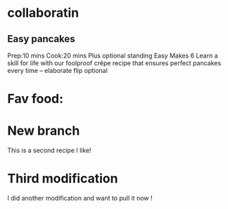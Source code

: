 # collaboratin

## Easy pancakes

Prep:10 mins
Cook:20 mins
Plus optional standing
Easy
Makes 6
Learn a skill for life with our foolproof crêpe recipe that ensures perfect pancakes every time – elaborate flip optional
# Fav food:

# New branch

This is a second recipe I like!

# Third modification

I did another modification and want to pull it now !
